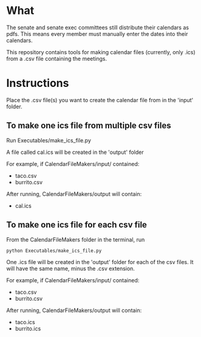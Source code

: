 
# What
The senate and senate exec committees still distribute their calendars as pdfs. This means every member must manually enter the dates into their calendars. 

This repository contains tools for making calendar files (currently, only .ics) from a .csv file containing the meetings.

# Instructions
Place the .csv file(s) you want to create the calendar file from in the 'input' folder. 

## To make one ics file from multiple csv files
Run Executables/make_ics_file.py

A file called cal.ics will be created in the 'output' folder

For example, if CalendarFileMakers/input/ contained:
- taco.csv
- burrito.csv

After running, CalendarFileMakers/output will contain:

- cal.ics



## To make one ics file for each csv file
From the CalendarFileMakers folder in the terminal, run
    
    python Executables/make_ics_file.py

One .ics file will be created in the 'output' folder for each of the csv files. It will have the same name, minus the .csv extension.

For example, if CalendarFileMakers/input/ contained:
- taco.csv
- burrito.csv

After running, CalendarFileMakers/output will contain:

- taco.ics
- burrito.ics
